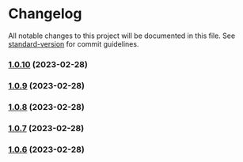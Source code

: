 # Changelog

All notable changes to this project will be documented in this file. See [standard-version](https://github.com/conventional-changelog/standard-version) for commit guidelines.

### [1.0.10](https://github.com/indigopro/core/compare/v1.0.9...v1.0.10) (2023-02-28)

### [1.0.9](https://github.com/indigopro/core/compare/v1.0.5...v1.0.9) (2023-02-28)

### [1.0.8](https://github.com/indigopro/core/compare/v1.0.5...v1.0.8) (2023-02-28)

### [1.0.7](https://github.com/indigopro/core/compare/v1.0.5...v1.0.7) (2023-02-28)

### [1.0.6](https://github.com/indigopro/core/compare/v1.0.5...v1.0.6) (2023-02-28)
